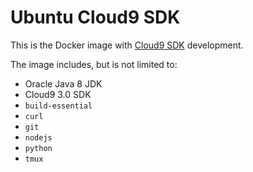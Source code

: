 # Ubuntu Cloud9 SDK

This is the Docker image with [Cloud9 SDK](https://github.com/c9/core) development.

The image includes, but is not limited to:

* Oracle Java 8 JDK
* Cloud9 3.0 SDK
* `build-essential`
* `curl`
* `git`
* `nodejs`
* `python`
* `tmux`
